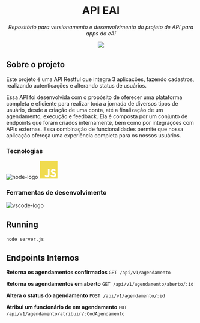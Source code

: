 <h1 align="center">API EAI</h1>
<p align="center"><i>Repositório para versionamento e desenvolvimento do projeto de API para apps da eAí</i></p>

<p align="center">
  <img src="https://cdn.discordapp.com/attachments/1030689922681688175/1143231958650998834/florid-repository-graph.gif" />
</p>

##  Sobre o projeto

Este projeto é uma API Restful que integra 3 aplicações, fazendo cadastros, realizando autenticações e alterando status de usuários.

Essa API foi desenvolvida com o propósito de oferecer uma plataforma completa e eficiente para realizar toda a jornada de diversos tipos de usuário, desde a criação de uma conta, até a finalização de um agendamento, execução e feedback. Ela é composta por um conjunto de endpoints que foram criados internamente, bem como por integrações com APIs externas. Essa combinação de funcionalidades permite que nossa aplicação ofereça uma experiência completa para os nossos usuários.



### Tecnologias
<p display="inline-block">
  <img width="48" src="https://cdn.jsdelivr.net/gh/devicons/devicon/icons/nodejs/nodejs-original.svg" alt="node-logo"/>
  <img width="48" src="https://raw.githubusercontent.com/devicons/devicon/master/icons/javascript/javascript-plain.svg" alt="js-logo"/>
</p>
                                                                                                  
### Ferramentas de desenvolvimento

<p display="inline-block">
  <img width="48" src="https://upload.wikimedia.org/wikipedia/commons/thumb/9/9a/Visual_Studio_Code_1.35_icon.svg/2048px-Visual_Studio_Code_1.35_icon.svg.png" alt="vscode-logo"/>
</p>

## Running
```node server.js```

## Endpoints Internos
**Retorna os agendamentos confirmados**
```GET /api/v1/agendamento```

**Retorna os agendamentos em aberto**
```GET /api/v1/agendamento/aberto/:id```

**Altera o status do agendamento**
```POST /api/v1/agendamento/:id```

**Atribui um funcionário de em agendamento**
```PUT /api/v1/agendamento/atribuir/:CodAgendamento```

